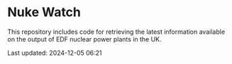 # Nuke Watch

This repository includes code for retrieving the latest information available on the output of EDF nuclear power plants in the UK.

Last updated: 2024-12-05 06:21